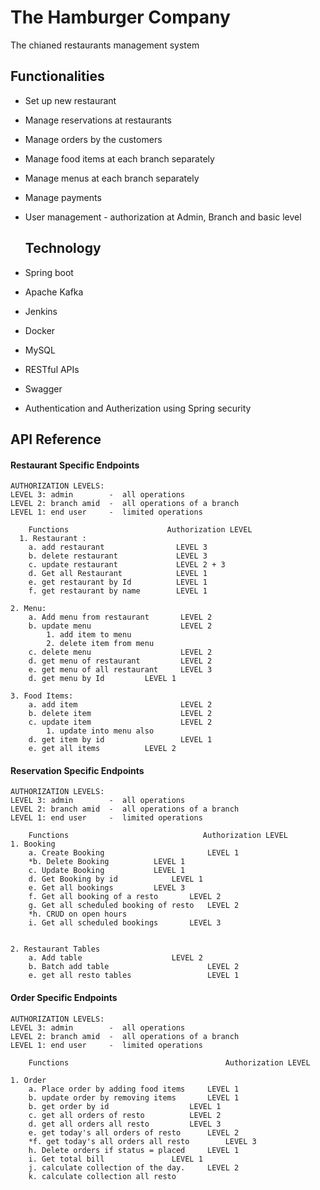
 
# The Hamburger Company

The chianed restaurants management system


  
## Functionalities

- Set up new restaurant
- Manage reservations at restaurants
- Manage orders by the customers
- Manage food items at each branch separately
- Manage menus at each branch separately
- Manage payments
- User management - authorization at Admin, Branch and basic level

  ## Technology

- Spring boot
- Apache Kafka
- Jenkins
- Docker
- MySQL
- RESTful APIs
- Swagger
- Authentication and Autherization using Spring security




  
## API Reference

#### Restaurant Specific Endpoints

```http
AUTHORIZATION LEVELS: 
LEVEL 3: admin        -  all operations
LEVEL 2: branch amid  -  all operations of a branch
LEVEL 1: end user     -  limited operations    
```


```http
    Functions                      Authorization LEVEL
  1. Restaurant : 
	a. add restaurant                LEVEL 3
	b. delete restaurant             LEVEL 3               
	c. update restaurant             LEVEL 2 + 3
	d. Get all Restaurant            LEVEL 1
	e. get restaurant by Id          LEVEL 1
	f. get restaurant by name        LEVEL 1 

2. Menu:
	a. Add menu from restaurant       LEVEL 2
	b. update menu                    LEVEL 2
		1. add item to menu    
		2. delete item from menu      
	c. delete menu                    LEVEL 2
	d. get menu of restaurant         LEVEL 2
	e. get menu of all restaurant     LEVEL 3
	d. get menu by Id 		  LEVEL 1	

3. Food Items:
	a. add item                       LEVEL 2
	b. delete item                    LEVEL 2
	c. update item                    LEVEL 2
		1. update into menu also 
	d. get item by id                 LEVEL 1
	e. get all items 		  LEVEL 2
```



#### Reservation Specific Endpoints
```http
AUTHORIZATION LEVELS: 
LEVEL 3: admin        -  all operations
LEVEL 2: branch amid  -  all operations of a branch
LEVEL 1: end user     -  limited operations    
```
```http
    Functions                              Authorization LEVEL
1. Booking
	a. Create Booking                       LEVEL 1
	*b. Delete Booking 			LEVEL 1
	c. Update Booking 			LEVEL 1
	d. Get Booking by id			LEVEL 1
	e. Get all bookings			LEVEL 3
	f. Get all booking of a resto 		LEVEL 2
	g. Get all scheduled booking of resto 	LEVEL 2
	*h. CRUD on open hours
	i. Get all scheduled bookings		LEVEL 3


2. Restaurant Tables
	a. Add table      		        LEVEL 2
	b. Batch add table                      LEVEL 2
	e. get all resto tables                 LEVEL 1
```


#### Order Specific Endpoints
```http
AUTHORIZATION LEVELS: 
LEVEL 3: admin        -  all operations
LEVEL 2: branch amid  -  all operations of a branch
LEVEL 1: end user     -  limited operations    
```
```http
    Functions                           		Authorization LEVEL

1. Order
	a. Place order by adding food items		LEVEL 1
	b. update order by removing items		LEVEL 1
	b. get order by id    		   		LEVEL 1
	c. get all orders of resto			LEVEL 2
	d. get all orders all resto			LEVEL 3
	e. get today's all orders of resto		LEVEL 2
	*f. get today's all orders all resto		LEVEL 3
	h. Delete orders if status = placed		LEVEL 1
	i. Get total bill				LEVEL 1
	j. calculate collection of the day.		LEVEL 2
	k. calculate collection all resto

```


  
